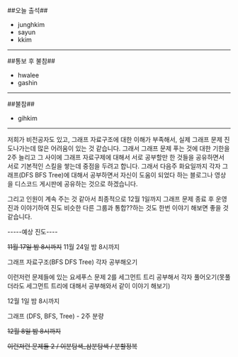 ##오늘 출석##

 - junghkim
 - sayun
 - kkim
---------------------------
##통보 후 불참##
 - hwalee
 - gashin
 --------------------------
 ##불참##
 - gihkim
 
----------------------------


저희가 비전공자도 있고, 그래프 자료구조에 대한 이해가 부족해서,
실제 그래프 문제 진도나가는데 많은 어려움이 있는 것 같습니다.
그래서 그래프 문제 푸는 것에 대한 기한을 2주 늘리고
그 사이에 그래프 자료구제에 대해서 서로 공부할만 한 것들을 공유하면서 서로 기본적인 스킬을 쌓는데 중점을 두려고 합니다.
그래서 다음주 화요일까지 각자 그래프(DFS BFS Tree)에 대해서 공부하면서 자신이 도움이 되었다 하는 블로그나 영상을 디스코드 게시판에 공유하는 것으로 하겠습니다.

그리고 인원이 계속 주는 것 같아서 최종적으로 12월 1일까지 그래프 문제 종료 후 운영진과 이야기하여 진도 비슷한 다른 그룹과 통합??하는 것도 한번 이야기 해보면 좋을 것 같습니다.



-----예상 진도----


~~11월 17일 밤 8시까지~~
11월 24일 밤 8시까지

그래프 자료구조(BFS DFS Tree) 각자 공부해오기

이런저런 문제들에 있는 요세푸스 문제 2를 세그먼트 트리 공부해서 각자 풀어오기(못풀더라도 세그먼트 트리에 대해서 공부해와서 같이 이야기 해보기)

12월 1일 밤 8시까지

그래프 (DFS, BFS, Tree) - 2주 분량


~~12월 8일 밤 8시까지~~

~~이런저런 문제들 2 / 이분탐색_삼분탐색 / 분할정복~~
